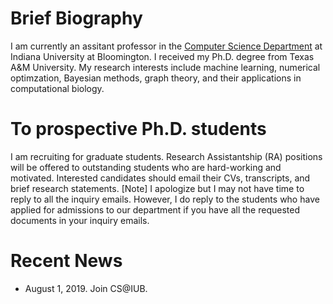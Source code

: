 

# Brief Biography
I am currently an assitant professor in the [Computer Science Department](https://cs.indiana.edu/) at Indiana University at Bloomington. I received my Ph.D. degree from Texas A&M University. My research interests include machine learning, numerical optimzation, Bayesian methods, graph theory, and their applications in computational biology. 

# To prospective Ph.D. students
I am recruiting for graduate students. Research Assistantship (RA) positions will be offered to outstanding students who are hard-working and motivated. Interested candidates should email their CVs, transcripts, and brief research statements.
[Note] I apologize but I may not have time to reply to all the inquiry emails. However, I do reply to the students who have applied for admissions to our department if you have all the requested documents in your inquiry emails.

# Recent News
* August 1, 2019. Join CS@IUB.

